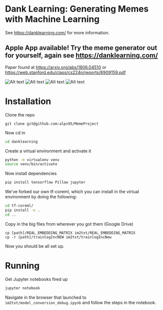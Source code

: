 # Dank Learning: Generating Memes with Machine Learning
See https://danklearning.com/ for more information.
## Apple App available! Try the meme generator out for yourself, again see https://danklearning.com/
Paper found at https://arxiv.org/abs/1806.04510 or https://web.stanford.edu/class/cs224n/reports/6909159.pdf


![Alt text](Picture1.png?raw=true "Title")
![Alt text](Picture2.png?raw=true "Title")
![Alt text](Picture3.png?raw=true "Title")
![Alt text](Picture4.png?raw=true "Title")
# Installation

Clone the repo

`git clone git@github.com:alpv95/MemeProject`

Now cd in

```bash
cd danklearning
```

Create a virtual environment and activate it

```bash
python -m virtualenv venv
source venv/bin/activate
```

Now install dependencies

```bash
pip install tensorflow Pillow jupyter
```

We've forked our own tf-coreml, which you can install in the virtual environment by doing the following:

```bash
cd tf-coreml/
pip install -e .
cd ..
```

Copy in the big files from wherever you got them (Google Drive)

```
cp [path]/REAL_EMBEDDING_MATRIX im2txt/REAL_EMBEDDING_MATRIX
cp -r [path]/trainlogIncNEW im2txt/trainlogIncNew
```

Now you should be all set up.

# Running

Get Jupyter notebooks fired up

```bash
jupyter notebook
```

Navigate in the browser that launched to `im2txt/model_conversion_debug.ipynb` and follow the steps in the notebook.
